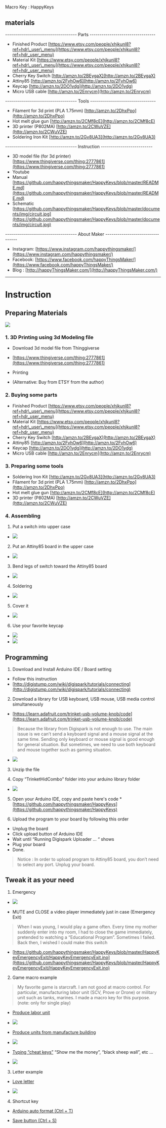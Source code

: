 #
Macro Key : HappyKeys

## materials

------------------------------------ Parts ---------------------------------

- Finished Product [https://www.etsy.com/people/xhjkunl8?ref=hdr\_user\_menu](https://www.etsy.com/people/xhjkunl8?ref=hdr_user_menu)
- Material Kit [https://www.etsy.com/people/xhjkunl8?ref=hdr\_user\_menu](https://www.etsy.com/people/xhjkunl8?ref=hdr_user_menu)
- Cherry Key Switch [http://amzn.to/2BEygaX](http://amzn.to/2BEygaX)
- Attiny85 [http://amzn.to/2FvhOw6](http://amzn.to/2FvhOw6)
- Keycap [http://amzn.to/2DO1ydg](http://amzn.to/2DO1ydg)
- Micro USB cable [http://amzn.to/2Enrycm](http://amzn.to/2Enrycm)

------------------------------------ Tools ---------------------------------

- Filament for 3d print \(PLA 1.75mm\) [http://amzn.to/2DhxPpo](http://amzn.to/2DhxPpo)
- Hot melt glue gun [http://amzn.to/2CMf8cE](http://amzn.to/2CMf8cE)
- 3D printer \(P802MA\) [http://amzn.to/2CWuVZE](http://amzn.to/2CWuVZE)
- Soldering Iron Kit [http://amzn.to/2Gv8UA3](http://amzn.to/2Gv8UA3)

------------------------------------ Instruction --------------------------

- 3D model file \(for 3d printer\) [https://www.thingiverse.com/thing:2777861](https://www.thingiverse.com/thing:2777861)
- Youtube
- Manual [https://github.com/happythingsmaker/HappyKeys/blob/master/README.md](https://github.com/happythingsmaker/HappyKeys/blob/master/README.md)
- Schematic [https://github.com/happythingsmaker/HappyKeys/blob/master/documents/img/circuit.jpg](https://github.com/happythingsmaker/HappyKeys/blob/master/documents/img/circuit.jpg)

------------------------------------ About Maker ---------------------------------

- Instagram: [https://www.instagram.com/happythingsmaker/](https://www.instagram.com/happythingsmaker/)
- Facebook: [https://www.facebook.com/happyThingsMaker/](https://www.facebook.com/happyThingsMaker/)
- Blog : [http://happyThingsMaker.com/](http://happyThingsMaker.com/)

---

# Instruction

## Preparing Materials

![](/img/1.jpg)

### 1. 3D Printing using 3d Modeling file

* Download 3d model file from Thinggiverse
- [https://www.thingiverse.com/thing:2777861](https://www.thingiverse.com/thing:2777861)
* Printing
- \(Alternative: Buy from ETSY from the author\)

### 2. Buying some parts

* Finished Product [https://www.etsy.com/people/xhjkunl8?ref=hdr\_user\_menu](https://www.etsy.com/people/xhjkunl8?ref=hdr_user_menu)
* Material Kit [https://www.etsy.com/people/xhjkunl8?ref=hdr\_user\_menu](https://www.etsy.com/people/xhjkunl8?ref=hdr_user_menu)
* Cherry Key Switch [http://amzn.to/2BEygaX](http://amzn.to/2BEygaX)
* Attiny85 [http://amzn.to/2FvhOw6](http://amzn.to/2FvhOw6)
* Keycap [http://amzn.to/2DO1ydg](http://amzn.to/2DO1ydg)
* Micro USB cable [http://amzn.to/2Enrycm](http://amzn.to/2Enrycm)

### 3. Preparing some tools

* Soldering Iron Kit [http://amzn.to/2Gv8UA3](http://amzn.to/2Gv8UA3)
* Filament for 3d print \(PLA 1.75mm\) [http://amzn.to/2DhxPpo](http://amzn.to/2DhxPpo)
* Hot melt glue gun [http://amzn.to/2CMf8cE](http://amzn.to/2CMf8cE)
* 3D printer \(P802MA\) [http://amzn.to/2CWuVZE](http://amzn.to/2CWuVZE)

### 4. Assembling

1. Put a switch into upper case
- ![](/img/2.jpg)

2. Put an Attiny85 board in the upper case
- ![](/img/3.jpg)

3. Bend legs of switch toward the Attiny85 board
- ![](/img/4.jpg)

4. Soldering
- ![](/img/5.jpg)

5. Cover it
- ![](/img/6.jpg)

6. Use your favorite keycap
- ![](/img/7.jpg)
- ![](/img/8.jpg)

## Programming

1. Download and Install Arduino IDE / Board setting

* Follow this instruction
* [http://digistump.com/wiki/digispark/tutorials/connecting](http://digistump.com/wiki/digispark/tutorials/connecting)

2. Download a library for USB keyboard, USB mouse, USB media control simultaneously

* [https://learn.adafruit.com/trinket-usb-volume-knob/code](https://learn.adafruit.com/trinket-usb-volume-knob/code)

> Because the library from Digispark is not enough to use. The main issue is we can’t send a keyboard signal and a mouse signal at the same time. Sending only keyboard or mouse signal is good enough for general situation. But sometimes, we need to use both keyboard and mouse together such as gaming situation.

- ![](/img/9.jpg)

3. Unzip the file

4. Copy “TrinketHidCombo” folder into your arduino library folder
- ![](/img/10.jpg)

5. Open your Arduino IDE, copy and paste here's code
\*[https://github.com/happythingsmaker/HappyKeys](https://github.com/happythingsmaker/HappyKeys)

6. Upload the program to your board by following this order

* Unplug the board
* Click upload button of Arduino IDE
* Wait until “Running Digispark Uploader … “ shows
* Plug your board
* Done.
> Notice : In order to upload program to Attiny85 board, you don’t need to select any port. Unplug your board.

## Tweak it as your need

1. Emergency

- ![](/img/onekeyclose.gif)

* MUTE and CLOSE a video player immediately just in case \(Emergency Exit\)

> When I was young, I would play a game often. Every time my mother suddenly enter into my room, I had to close the game immediately, pretended to watching a “Educational Program”. Sometimes I failed. Back then, I wished I could make this switch

* [https://github.com/happythingsmaker/HappyKeys/blob/master/HappyKeyEmergencyExit/HappyKeyEmergencyExit.ino](https://github.com/happythingsmaker/HappyKeys/blob/master/HappyKeyEmergencyExit/HappyKeyEmergencyExit.ino)

2. Game macro example

> My favorite game is starcraft. I am not good at macro control. For particular, manufacturing labor unit \(SCV, Prove or Drone\) or military unit such as tanks, marines. I made a macro key for this purpose. \(note: only for single play\)

* [Produce labor unit](https://github.com/happythingsmaker/HappyKeys/blob/master/HappyKeyStarcraftLabor/HappyKeyStarcraftLabor.ino)
- ![](/img/oneKeyProducingSVC.gif)


* [Produce units from manufacture building](https://github.com/happythingsmaker/HappyKeys/tree/master/HappyKeyStarcraftManufacture)
- ![](/img/oneKeyProducingTank2.gif)

* [Typing “cheat keys”](https://github.com/happythingsmaker/HappyKeys/blob/master/HappyKeyStarcraftCheatkey/HappyKeyStarcraftCheatkey.ino)
“Show me the money”, “black sheep wall”, etc …

- ![](/img/oneKeyAutoCheatkey.gif)


3. Letter example

* [Love letter](https://github.com/happythingsmaker/HappyKeys/blob/master/HappyKeyLoveLetter/HappyKeyLoveLetter.ino)
- ![](/img/oneKeyLoveLetter.gif)


4. Shortcut key

* [Arduino auto format \(Ctrl + T\)](https://github.com/happythingsmaker/HappyKeys/blob/master/HappyKeyAutoformat/HappyKeyAutoformat.ino)

* [Save button \(Ctrl + S\)](https://github.com/happythingsmaker/HappyKeys/tree/master/HappyKeySavekey)



